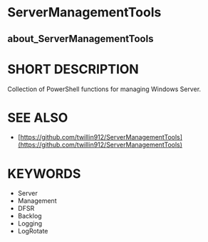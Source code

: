 # ServerManagementTools
## about_ServerManagementTools

# SHORT DESCRIPTION
Collection of PowerShell functions for managing Windows Server.

# SEE ALSO

- [https://github.com/twillin912/ServerManagementTools](https://github.com/twillin912/ServerManagementTools)

# KEYWORDS

- Server
- Management
- DFSR
- Backlog
- Logging
- LogRotate
